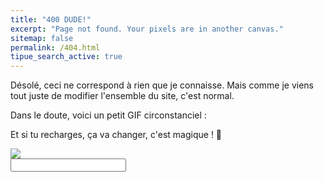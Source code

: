 ```yaml
---
title: "400 DUDE!"
excerpt: "Page not found. Your pixels are in another canvas."
sitemap: false
permalink: /404.html
tipue_search_active: true
---
```


Désolé, <span id='ceci'>ceci</span> ne correspond à rien que je connaisse. Mais comme je viens tout juste de modifier l'ensemble du site, c'est normal.

Dans le doute, voici un petit GIF circonstanciel :

<span id = "giphyme"></span>

Et si tu recharges, ça va changer, c'est magique ! 🦄

<form action="{{ page.url | relative_url }}">
  <div class="tipue_search_left"><img src="{{ "/assets/tipuesearch/search.png" | relative_url }}" class="tipue_search_icon"></div>
  <div class="tipue_search_right"><input type="text" name="q" id="tipue_search_input" pattern=".{3,}" title="At least 3 characters" required></div>
  <div style="clear: both;"></div>
</form>


<p id="tipue_search_content"></p>

<script type="text/javascript">

function unslug(text) {
  text = text.replace('{{ site.url }}','')
  .replace(/-/g,' ').replace('/','');
  text = decodeURIComponent(text);
  return text;
}

function redirectWithoutSlash(){
  var myUrl = location.href;
  if (myUrl.slice(-1) === "/"){
    myUrl = myUrl.substring(0, myUrl.length-1);
    location.href = myUrl + '?q=' + unslug(myUrl);
  }
}
redirectWithoutSlash();

document.addEventListener('DOMContentLoaded', function () {
  var $GET=[];
  window.location.href.replace(/[?&]+([^=&]+)=([^&]*)/gi,function(a,name,value){$GET[name]=value;});

  var item = $GET['q'] ? $GET['q'] : window.location.href

  item = unslug(item);
  var ceci = document.getElementById('ceci');
  ceci.textContent = item;
  document.getElementById('tipue_search_input').value = item;

  getGif(item);

});
</script>
